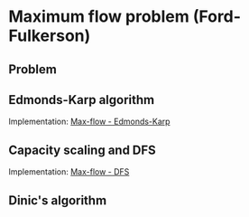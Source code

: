 # Maximum flow problem (Ford-Fulkerson)

## Problem


## Edmonds-Karp algorithm

Implementation: [Max-flow - Edmonds-Karp](https://github.com/pl3onasm/AADS/blob/main/algorithms/graphs/max-flow/maxflow-1.c)

## Capacity scaling and DFS

Implementation: [Max-flow - DFS](https://github.com/pl3onasm/AADS/blob/main/algorithms/graphs/max-flow/maxflow-2.c)

## Dinic's algorithm

